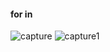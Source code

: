 #### for in
![capture](https://user-images.githubusercontent.com/26092150/45260534-62ef3b80-b3b8-11e8-88e0-9f9ef8dbbe11.JPG)
![capture1](https://user-images.githubusercontent.com/26092150/45260533-6256a500-b3b8-11e8-8d04-ed512a859113.JPG)
